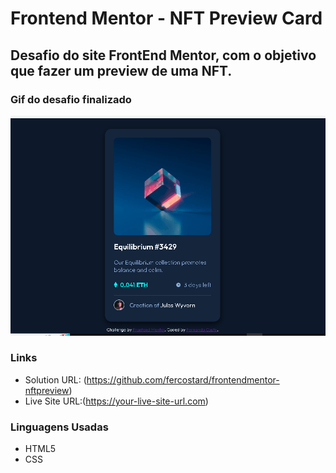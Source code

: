 # Frontend Mentor - NFT Preview Card

Desafio do site FrontEnd Mentor, com o objetivo que fazer um preview de uma NFT.
------------

### Gif do desafio finalizado

![](./src/images/git-nft.gif)

### Links

- Solution URL: (https://github.com/fercostard/frontendmentor-nftpreview)
- Live Site URL:(https://your-live-site-url.com)

### Linguagens Usadas

- HTML5 
- CSS 



